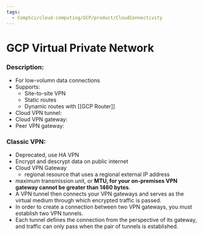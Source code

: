 ```yaml
---
tags:
  - CompSci/cloud-computing/GCP/product/CloudConnectivity
---
```

# GCP Virtual Private Network
### Description:
- For low-volumn data connections
- Supports:
	- Site-to-site VPN
	- Static routes
	- Dynamic routes with [[GCP Router]]
- Cloud VPN tunnel:
- Cloud VPN gateway:
- Peer VPN gateway:
### Classic VPN:
- Deprecated, use HA VPN
- Encrypt and descrypt data on public internet
- Cloud VPN Gateway
	- regional resource that uses a regional external IP address
- maximum transmission unit, or **MTU, for your on-premises VPN gateway cannot be greater than 1460 bytes**.
- A VPN tunnel then connects your VPN gateways and serves as the virtual medium through which encrypted traffic is passed.
- In order to create a connection between two VPN gateways, you must establish two VPN tunnels.
- Each tunnel defines the connection from the perspective of its gateway, and traffic can only pass when the pair of tunnels is established.

